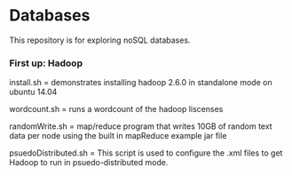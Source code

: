 # Databases
This repository is for exploring noSQL databases.

### First up: Hadoop
install.sh = demonstrates installing hadoop 2.6.0 in standalone mode on ubuntu 14.04

wordcount.sh = runs a wordcount of the hadoop liscenses

randomWrite.sh =  map/reduce program that writes 10GB of random text data per node
using the built in mapReduce example jar file

psuedoDistributed.sh = This script is used to configure the .xml files to get Hadoop to run in psuedo-distributed mode.

